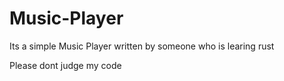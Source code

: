 # Music-Player

Its a simple Music Player written by someone who is learing rust

Please dont judge my code
